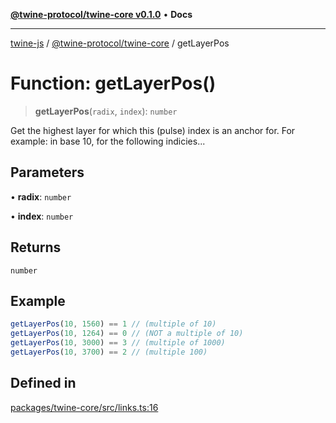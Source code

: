 [**@twine-protocol/twine-core v0.1.0**](../index.md) • **Docs**

***

[twine-js](../../../index.md) / [@twine-protocol/twine-core](../index.md) / getLayerPos

# Function: getLayerPos()

> **getLayerPos**(`radix`, `index`): `number`

Get the highest layer for which this (pulse) index
is an anchor for.
For example: in base 10, for the following indicies...

## Parameters

• **radix**: `number`

• **index**: `number`

## Returns

`number`

## Example

```js
getLayerPos(10, 1560) == 1 // (multiple of 10)
getLayerPos(10, 1264) == 0 // (NOT a multiple of 10)
getLayerPos(10, 3000) == 3 // (multiple of 1000)
getLayerPos(10, 3700) == 2 // (multiple 100)
```

## Defined in

[packages/twine-core/src/links.ts:16](https://github.com/twine-protocol/twine-js/blob/afcd6a4191783e38a824b15e0910dbcaa4196a95/packages/twine-core/src/links.ts#L16)
